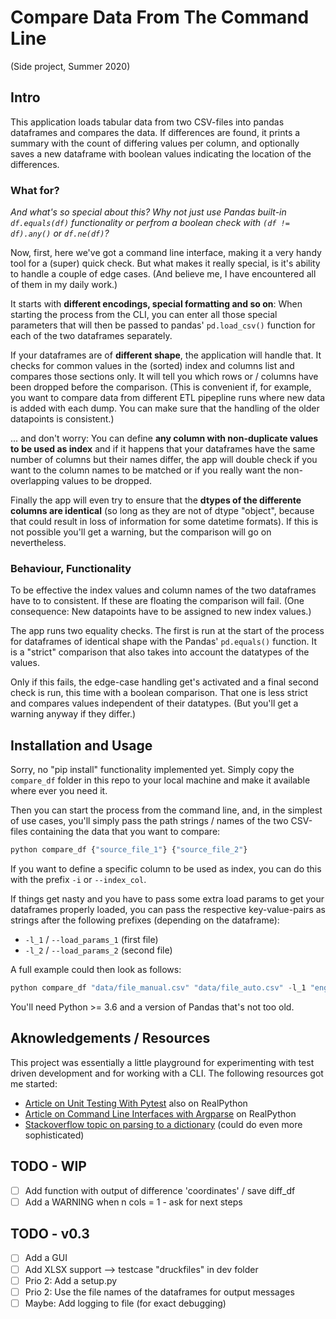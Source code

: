 # Compare Data From The Command Line

(Side project, Summer 2020)

## Intro

This application loads tabular data from two CSV-files into pandas dataframes and compares the data. If differences are found, it prints a summary with the count of differing values per column, and optionally saves a new dataframe with boolean values indicating the location of the differences.

### What for?

_And what's so special about this? Why not just use Pandas built-in `df.equals(df)` functionality or perfrom a boolean check with `(df != df).any()` or `df.ne(df)`?_

Now, first, here we've got a command line interface, making it a very handy tool for a (super) quick check. But what makes it really special, is it's ability to handle a couple of edge cases. (And believe me, I have encountered all of them in my daily work.)

It starts with **different encodings, special formatting and so on**: When starting the process from the CLI, you can enter all those special parameters that will then be passed to pandas' `pd.load_csv()` function for each of the two dataframes separately.

If your dataframes are of **different shape**, the application will handle that. It checks for common values in the (sorted) index and columns list and compares those sections only. It will tell you which rows or / columns have been dropped before the comparison. (This is convenient if, for example, you want to compare data from different ETL pipepline runs where new data is added with each dump. You can make sure that the handling of the older datapoints is consistent.)

... and don't worry: You can define **any column with non-duplicate values to be used as index** and if it happens that your dataframes have the same number of columns but their names differ, the app will double check if you want to the column names to be matched or if you really want the non-overlapping values to be dropped.

Finally the app will even try to ensure that the **dtypes of the differente columns are identical** (so long as they are not of dtype "object", because that could result in loss of information for some datetime formats). If this is not possible you'll get a warning, but the comparison will go on nevertheless.

### Behaviour, Functionality

To be effective the index values and column names of the two dataframes have to to consistent. If these are floating the comparison will fail. (One consequence: New datapoints have to be assigned to new index values.)

The app runs two equality checks. The first is run at the start of the process for dataframes of identical shape with the Pandas' `pd.equals()` function. It is a "strict" comparison that also takes into account the datatypes of the values.

Only if this fails, the edge-case handling get's activated and a final second check is run, this time with a boolean comparison. That one is less strict and compares values independent of their datatypes. (But you'll get a warning anyway if they differ.)

## Installation and Usage

Sorry, no "pip install" functionality implemented yet. Simply copy the `compare_df` folder in this repo to your local machine and make it available where ever you need it.

Then you can start the process from the command line, and, in the simplest of use cases, you'll simply pass the path strings / names of the two CSV-files containing the data that you want to compare:

```python
python compare_df {"source_file_1"} {"source_file_2"}
```

If you want to define a specific column to be used as index, you can do this with the prefix `-i` or `--index_col`.

If things get nasty and you have to pass some extra load params to get your dataframes properly loaded, you can pass the respective key-value-pairs as strings after the following prefixes (depending on the dataframe):

- `-l_1` / `--load_params_1` (first file)
- `-l_2` / `--load_params_2` (second file)

A full example could then look as follows:

```python
python compare_df "data/file_manual.csv" "data/file_auto.csv" -l_1 "engine"="python" -l_1 "sep"=";" -l_2 "encoding"="UTF-8" -l_2 "sep"=";" -i "customer_ID"
```

You'll need Python >= 3.6 and a version of Pandas that's not too old.

## Aknowledgements / Resources

This project was essentially a little playground for experimenting with test driven development and for working with a CLI. The following resources got me started:

- [Article on Unit Testing With Pytest](https://realpython.com/pytest-python-testing/) also on RealPython
- [Article on Command Line Interfaces with Argparse](https://realpython.com/command-line-interfaces-python-argparse/) on RealPython
- [Stackoverflow topic on parsing to a dictionary](https://stackoverflow.com/questions/29986185/python-argparse-dict-arg) (could do even more sophisticated)

## TODO - WIP

- [ ] Add function with output of difference 'coordinates' / save diff_df
- [ ] Add a WARNING when n cols = 1 - ask for next steps

## TODO - v0.3

- [ ] Add a GUI
- [ ] Add XLSX support --> testcase "druckfiles" in dev folder
- [ ] Prio 2: Add a setup.py
- [ ] Prio 2: Use the file names of the dataframes for output messages
- [ ] Maybe: Add logging to file (for exact debugging)

<!-- # TODO I could use this for logging? Or delete it ...
# def check_initial_structural_differences(
#     df_1: pd.DataFrame, df_2: pd.DataFrame
# ):
#     """Check if index, columns, datatypes are equal and
#     print info to console.
#     """
#     shape_check = df_1.shape == df_2.shape
#     col_check = df_1.columns == df_2.columns
#     idx_check = df_1.index == df_2.index
#     dtype_check = df_1.dtypes == df_2.dtypes

#     if not shape_check or not dtype_check:
#         print("\nInitial quickcheck for structural differences:")
#         print(f"Dataframe Shapes are identical: {shape_check}")
#         print(f"Column names are identical: {col_check}")
#         print(f"Indexes are identical: {idx_check}")
#         print(f"Data types are identical: {dtype_check}")
#         print("We will try to handle that ...\n") -->
